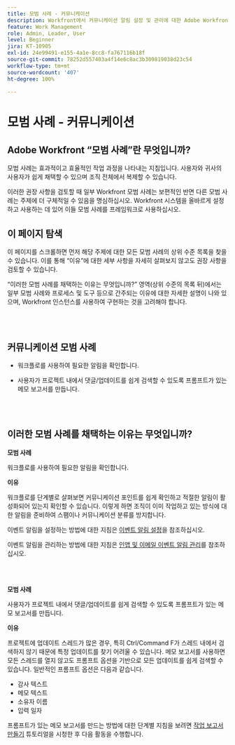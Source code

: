 ```yaml
---
title: 모범 사례 - 커뮤니케이션
description: Workfront에서 커뮤니케이션 알림 설정 및 관리에 대한 Adobe Workfront 전문가의 모범 사례 권장 사항을 살펴봅니다.
feature: Work Management
role: Admin, Leader, User
level: Beginner
jira: KT-10905
exl-id: 24e99491-e155-4a1e-8cc8-fa767116b18f
source-git-commit: 78252d557403a4f14e6c8ac3b309819038d23c54
workflow-type: tm+mt
source-wordcount: '407'
ht-degree: 100%

---
```


# 모범 사례 - 커뮤니케이션

## Adobe Workfront “모범 사례”란 무엇입니까?

모범 사례는 효과적이고 효율적인 작업 과정을 나타내는 지침입니다. 사용자와 귀사의 사용자가 쉽게 채택할 수 있으며 조직 전체에서 복제할 수 있습니다.

이러한 권장 사항을 검토할 때 일부 Workfront 모범 사례는 보편적인 반면 다른 모범 사례는 주제에 더 구체적일 수 있음을 명심하십시오. Workfront 시스템을 올바르게 설정하고 사용하는 데 있어 이들 모범 사례를 프레임워크로 사용하십시오.

## 이 페이지 탐색

이 페이지를 스크롤하면 먼저 해당 주제에 대한 모든 모범 사례의 상위 수준 목록을 찾을 수 있습니다. 이를 통해 “이유”에 대한 세부 사항을 자세히 살펴보지 않고도 권장 사항을 검토할 수 있습니다.

“이러한 모범 사례를 채택하는 이유는 무엇입니까?” 영역(상위 수준의 목록 뒤)에서는 일부 모범 사례와 프로세스 및 도구 등으로 간주되는 이유에 대한 자세한 설명이 나와 있으며, Workfront 인스턴스를 사용하여 구현하는 것을 고려해야 합니다.

</br>
</br>

## 커뮤니케이션 모범 사례

* 워크플로를 사용하여 필요한 알림을 확인합니다.

* 사용자가 프로젝트 내에서 댓글/업데이트를 쉽게 검색할 수 있도록 프롬프트가 있는 메모 보고서를 만듭니다.

</br>
</br>

## 이러한 모범 사례를 채택하는 이유는 무엇입니까?

**모범 사례**

워크플로를 사용하여 필요한 알림을 확인합니다.

**이유**

워크플로를 단계별로 살펴보면 커뮤니케이션 포인트를 쉽게 확인하고 적절한 알림이 활성화되어 있는지 확인할 수 있습니다. 이렇게 하면 조직이 이미 작업하고 있는 방식에 대한 알림을 준비하여 스팸이나 커뮤니케이션 분류를 방지합니다.

이벤트 알림을 설정하는 방법에 대한 지침은 [이벤트 알림 설정](https://experienceleague.adobe.com/docs/workfront-learn/tutorials-workfront/administration-and-setup/email-and-in-app-notifications/admin-set-up-event-notifications.html)을 참조하십시오.

이벤트 알림을 관리하는 방법에 대한 지침은 [인앱 및 이메일 이벤트 알림 관리](https://experienceleague.adobe.com/docs/workfront-learn/tutorials-workfront/administration-and-setup/email-and-in-app-notifications/manage-inapp-and-email-notifications.html)를 참조하십시오.

</br>
</br>


**모범 사례**

사용자가 프로젝트 내에서 댓글/업데이트를 쉽게 검색할 수 있도록 프롬프트가 있는 메모 보고서를 만듭니다.



**이유**

프로젝트에 업데이트 스레드가 많은 경우, 특히 Ctrl/Command F가 스레드 내에서 검색하지 않기 때문에 특정 업데이트를 찾기 어려울 수 있습니다. 메모 보고서를 사용하면 모든 스레드를 열지 않고도 프롬프트 옵션을 기반으로 모든 업데이트를 쉽게 검색할 수 있습니다. 일반적인 프롬프트 옵션은 다음과 같습니다.

* 감사 텍스트
* 메모 텍스트
* 소유자 이름
* 입력 일자

프롬프트가 있는 메모 보고서를 만드는 방법에 대한 단계별 지침을 보려면 [작업 보고서 만들기](https://experienceleague.adobe.com/docs/workfront-learn/tutorials-workfront/reporting/basic-reporting/create-a-task-report.html) 튜토리얼을 시청한 후 다음 활동을 수행합니다.

